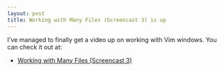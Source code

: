 ```yaml
---
layout: post
title: Working with Many Files (Screencast 3) is up
---
```

I've managed to finally get a video up on working with Vim windows. You can check it out at:

- [Working with Many Files (Screencast 3)](http://www.derekwyatt.org/vim/vim-tutorial-videos/vim-novice-tutorial-videos/#Many_Files_3)
